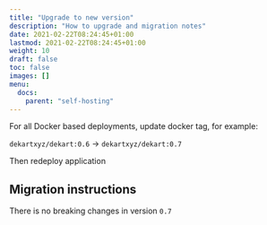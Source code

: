 ```yaml
---
title: "Upgrade to new version"
description: "How to upgrade and migration notes"
date: 2021-02-22T08:24:45+01:00
lastmod: 2021-02-22T08:24:45+01:00
weight: 10
draft: false
toc: false
images: []
menu:
  docs:
    parent: "self-hosting"
---
```


For all Docker based deployments, update docker tag, for example:

`dekartxyz/dekart:0.6` -> `dekartxyz/dekart:0.7`

Then redeploy application

## Migration instructions

There is no breaking changes in version `0.7`